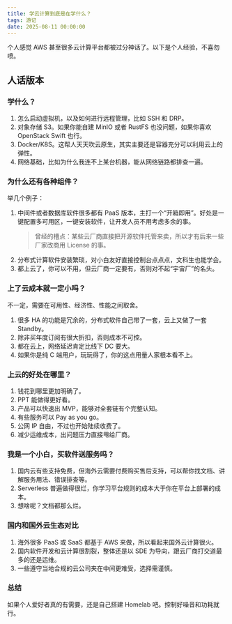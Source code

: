 ```yaml
---
title: 学云计算到底是在学什么？
tags: 游记
date: 2025-08-11 00:00:00
---
```


个人感觉 AWS 甚至很多云计算平台都被过分神话了。以下是个人经验，不喜勿喷。

## 人话版本

### 学什么？

1. 怎么启动虚拟机，以及如何进行远程管理，比如 SSH 和 DRP。
2. 对象存储 S3。如果你能自建 MinIO 或者 RustFS 也没问题，如果你喜欢 OpenStack Swift 也行。
3. Docker/K8S。这帮人天天吹云原生，其实主要还是容器充分可以利用云上的弹性。
4. 网络基础，比如为什么我连不上某台机器，能从网络链路都排查一遍。
<!-- more -->

### 为什么还有各种组件？

举几个例子：

1. 中间件或者数据库软件很多都有 PaaS 版本，主打一个“开箱即用”。好处是一键配置多可用区，一键安装软件，让开发人员不用考虑多余的事。
   > 曾经的槽点：某些云厂商直接把开源软件托管来卖，所以才有后来一些厂家改商用 License 的事。
2. 分布式计算软件安装繁琐，对小白友好直接控制台点点点，文科生也能学会。
3. 都上云了，你可以不用，但云厂商一定要有，否则对不起“宇宙厂”的名头。

### 上了云成本就一定小吗？

不一定，需要在可用性、经济性、性能之间取舍。

1. 很多 HA 的功能是冗余的，分布式软件自己带了一套，云上又做了一套 Standby。
2. 除非买年度订阅有很大折扣，否则成本不可控。
3. 都在云上，网络延迟肯定比线下 DC 要大。
4. 如果你是纯 C 端用户，玩玩得了，你的这点用量人家根本看不上。

### 上云的好处在哪里？

1. 钱花到哪里更加明确了。
2. PPT 能做得更好看。
3. 产品可以快速出 MVP，能够对全套链有个完整认知。
4. 有些服务可以 Pay as you go。
5. 公网 IP 自由，不过也开始陆续收费了。
6. 减少运维成本，出问题压力直接甩给厂商。

### 我是一个小白，买软件送服务吗？

1. 国内云有些支持免费，但海外云需要付费购买售后支持，可以帮你找文档、讲解服务用法、错误排查等。
2. Serverless 普遍做得很烂，你学习平台规则的成本大于你在平台上部署的成本。
3. 想啥呢？文档都那么烂。

### 国内和国外云生态对比

1. 海外很多 PaaS 或 SaaS 都基于 AWS 来做，所以看起来国外云计算很火。
2. 国内软件开发和云计算很割裂，整体还是以 SDE 为导向，跟云厂商打交道最多的还是运维。
3. 一些遵守当地合规的云公司夹在中间更难受，选择需谨慎。

### 总结

如果个人爱好者真的有需要，还是自己搭建 Homelab 吧。控制好噪音和功耗就行。

